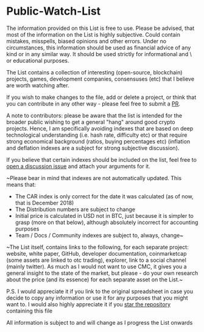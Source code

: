 # Public-Watch-List

The information provided on this List is free to use. Please be advised, that most of the information on the List is highly subjective. Could contain mistakes, misspells, biased opinions and other errors. Under no circumstances, this information should be used as financial advice of any kind or in any similar way. It should be used strictly for informational and \ or educational purposes. 

The List contains a collection of interesting (open-source, blockchain) projects, games, development companies, consensuses (etc) that I believe are worth watching after.

If you wish to make changes to the file, add or delete a project, or think that you can contribute in any other way - please feel free to submit a [PR](https://github.com/serejandmyself/Public-Watch-List/pulls).

A note to contributors: please be aware that the list is intended for the broader public wishing to get a general "hang" around good crypto projects. Hence, I am specifically avoiding indexes that are based on deep technological understanding (i.e. hash rate, difficulty etc) or that require strong economical background (ratios, buying percentages etc) (inflation and deflation indexes are a subject for strong subjective discussion). 

If you believe that certain indexes should be included on the list, feel free to [open a discussion issue](https://github.com/serejandmyself/Public-Watch-List/issues) and attach your arguments for it.

~Please bear in mind that indexes are not automatically updated. 
This means that:
- The CAR index is only correct for the date it was calculated (as of now, that is December 2018)
- The Distribution numbers are subject to change
- Initial price is calculated in USD not in BTC, just because it is simpler to grasp (more on that below), although absolutely incorrect for accounting purposes
- Team / Docs / Community indexes are subject to, always, change~

~The List itself, contains links to the following, for each separate project: website, white paper, GitHub, developer documentation, coinmarketcap (some assets are linked to otc trading), explorer, link to a social channel (mainly twitter). As much as I would not want to use CMC, it gives you a general insight to the state of the market, but please - do your own research about the price (and its essence) for each separate asset on the List.~

P.S. I would appreciate it if you link to the original spreadsheet in case you decide to copy any information or use it for any purposes that you might want to. I would also highly appreciate it if you [star the repository](https://github.com/serejandmyself/Public-Watch-List) containing this file

All information is subject to and will change as I progress the List onwards








